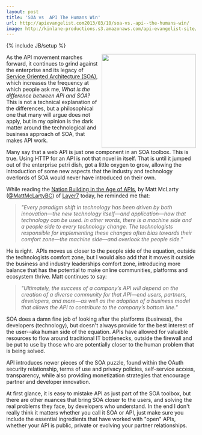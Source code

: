```yaml
---
layout: post
title: 'SOA vs  API The Humans Win'
url: http://apievangelist.com2013/03/10/soa-vs.-api--the-humans-win/
image: http://kinlane-productions.s3.amazonaws.com/api-evangelist-site/blog/human-cutout.jpg
---
```

{% include JB/setup %}
<p>
     <img src="https://s3.amazonaws.com/kinlane-productions/human-cutout.jpg"  width="250" align="right" />
</p>
<p>
     As the API movement marches forward, it continues to grind against the enterprise and its legacy of <a href="http://en.wikipedia.org/wiki/Service-oriented_architecture">Service Oriented Architecture (SOA)</a>, which increases the frequency at which people ask me, <em>What is the difference between API and SOA?</em> This is not a technical explanation of the differences, but a philosophical one that many will argue does not apply, but in my opinion is the dark matter around the technological and business approach of SOA, that makes API work.
</p>
<p>
     Many say that a web API is just one component in an SOA toolbox. This is true. Using HTTP for an API is not that novel in itself. That is until it jumped out of the enterprise petri dish, got a little oxygen to grow, allowing the introduction of some new aspects that the industry and technology overlords of SOA would never have introduced on their own.
</p>
<p>
     While reading the <a href="http://www.layer7tech.com/blogs/index.php/nation-building-in-the-age-of-apis/">Nation Building in the Age of APIs</a>, by Matt McLarty (<a href="https://twitter.com/MattMcLartyBC">@MattMcLartyBC</a>) of <a href="http://www.layer7tech.com/">Layer7</a> today, he reminded me that:
</p>
<blockquote>
     <em>"Every paradigm shift in technology has been driven by both innovation—the new technology itself—and application—how that technology can be used. In other words, there is a machine side and a people side to every technology change. The technologists responsible for implementing these changes often bias towards their comfort zone—the machine side—and overlook the people side."</em>
</blockquote>
<p>
     He is right.  APIs moves us closer to the people side of the equation, outside the technologists comfort zone, but I would also add that it moves it outside the business and industry leaderships comfort zone, introducing more balance that has the potential to make online communities, platforms and ecosystem thrive. Matt continues to say:
</p>
<blockquote>
     <em>"Ultimately, the success of a company’s API will depend on the creation of a diverse community for that API—end users, partners, developers, and more—as well as the adoption of a business model that allows the API to contribute to the company’s bottom line."</em>
</blockquote>
<p>
     SOA does a damn fine job of looking after the platforms (business), the developers (technology), but doesn't always provide for the best interest of the user--aka human side of the equation. APIs have allowed for valuable resources to flow around traditional IT bottlenecks, outside the firewall and be put to use by those who are potentially closer to the human problem that is being solved.
</p>
<p>
     API introduces newer pieces of the SOA puzzle, found within the OAuth security relationship, terms of use and privacy policies, self-service access, transparency, while also providing monetization strategies that encourage partner and developer innovation.
</p>
<p>
     At first glance, it is easy to mistake API as just part of the SOA toolbox, but there are other nuances that bring SOA closer to the users, and solving the real problems they face, by developers who understand. In the end I don't really think it matters whether you call it SOA or API, just make sure you include the essential ingredients that have worked with "open" APIs, whether your API is public, private or evolving your partner relationships.
</p>
